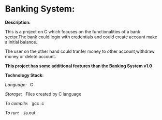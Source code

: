 # Banking System:

__Description:__

This is a project on C which focuses on the functionalities of a bank sector.The bank could login with credentials and could create account make a initial balance.

The user on the other hand could tranfer money to other account,withdraw money or delete account.

**This project has some additional features than the Banking System v1.0**

__Technology Stack:__

_Language:_  &nbsp;&nbsp;C&nbsp;&nbsp;

_Storage:_  &nbsp;&nbsp;Files created by C language

_To compile:_   &nbsp;&nbsp;gcc <filename>.c
  
_To run:_   &nbsp;&nbsp;./a.out
